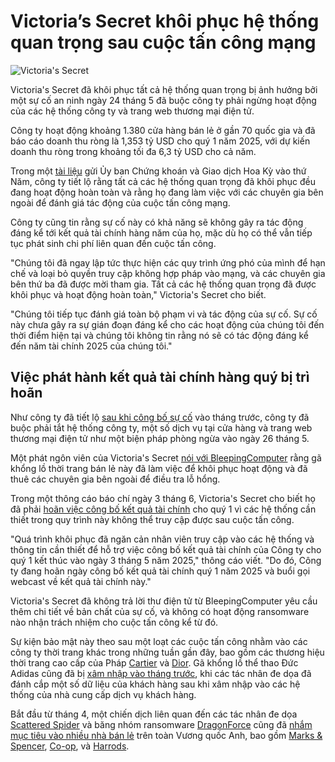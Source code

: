 # Victoria’s Secret khôi phục hệ thống quan trọng sau cuộc tấn công mạng

![Victoria's Secret](https://www.bleepstatic.com/content/hl-images/2025/05/29/Victoria_s_Secret_headpic.jpg)

Victoria's Secret đã khôi phục tất cả hệ thống quan trọng bị ảnh hưởng bởi một sự cố an ninh ngày 24 tháng 5 đã buộc công ty phải ngừng hoạt động của các hệ thống công ty và trang web thương mại điện tử.

Công ty hoạt động khoảng 1.380 cửa hàng bán lẻ ở gần 70 quốc gia và đã báo cáo doanh thu ròng là 1,353 tỷ USD cho quý 1 năm 2025, với dự kiến doanh thu ròng trong khoảng tối đa 6,3 tỷ USD cho cả năm.

Trong một [tài liệu](https://www.victoriassecretandco.com/node/20961/html) gửi Ủy ban Chứng khoán và Giao dịch Hoa Kỳ vào thứ Năm, công ty tiết lộ rằng tất cả các hệ thống quan trọng đã khôi phục đều đang hoạt động hoàn toàn và rằng họ đang làm việc với các chuyên gia bên ngoài để đánh giá tác động của cuộc tấn công mạng.

Công ty cũng tin rằng sự cố này có khả năng sẽ không gây ra tác động đáng kể tới kết quả tài chính hàng năm của họ, mặc dù họ có thể vẫn tiếp tục phát sinh chi phí liên quan đến cuộc tấn công.

"Chúng tôi đã ngay lập tức thực hiện các quy trình ứng phó của mình để hạn chế và loại bỏ quyền truy cập không hợp pháp vào mạng, và các chuyên gia bên thứ ba đã được mời tham gia. Tất cả các hệ thống quan trọng đã được khôi phục và hoạt động hoàn toàn," Victoria's Secret cho biết.

"Chúng tôi tiếp tục đánh giá toàn bộ phạm vi và tác động của sự cố. Sự cố này chưa gây ra sự gián đoạn đáng kể cho các hoạt động của chúng tôi đến thời điểm hiện tại và chúng tôi không tin rằng nó sẽ có tác động đáng kể đến năm tài chính 2025 của chúng tôi."

## Việc phát hành kết quả tài chính hàng quý bị trì hoãn

Như công ty đã tiết lộ [sau khi công bố sự cố](https://www.bleepingcomputer.com/news/security/victorias-secret-takes-down-website-after-security-incident/) vào tháng trước, công ty đã buộc phải tắt hệ thống công ty, một số dịch vụ tại cửa hàng và trang web thương mại điện tử như một biện pháp phòng ngừa vào ngày 26 tháng 5.

Một phát ngôn viên của Victoria's Secret [nói với BleepingComputer](https://www.bleepingcomputer.com/news/security/victorias-secret-takes-down-website-after-security-incident/) rằng gã khổng lồ thời trang bán lẻ này đã làm việc để khôi phục hoạt động và đã thuê các chuyên gia bên ngoài để điều tra lỗ hổng.

Trong một thông cáo báo chí ngày 3 tháng 6, Victoria's Secret cho biết họ đã phải [hoãn việc công bố kết quả tài chính](https://www.bleepingcomputer.com/news/security/victorias-secret-delays-earnings-release-after-security-incident/) cho quý 1 vì các hệ thống cần thiết trong quy trình này không thể truy cập được sau cuộc tấn công.

"Quá trình khôi phục đã ngăn cản nhân viên truy cập vào các hệ thống và thông tin cần thiết để hỗ trợ việc công bố kết quả tài chính của Công ty cho quý 1 kết thúc vào ngày 3 tháng 5 năm 2025," thông cáo viết. "Do đó, Công ty đang hoãn ngày công bố kết quả tài chính quý 1 năm 2025 và buổi gọi webcast về kết quả tài chính này."

Victoria's Secret đã không trả lời thư điện tử từ BleepingComputer yêu cầu thêm chi tiết về bản chất của sự cố, và không có hoạt động ransomware nào nhận trách nhiệm cho cuộc tấn công kể từ đó.

Sự kiện bảo mật này theo sau một loạt các cuộc tấn công nhằm vào các công ty thời trang khác trong những tuần gần đây, bao gồm các thương hiệu thời trang cao cấp của Pháp [Cartier](https://www.bleepingcomputer.com/news/security/cartier-discloses-data-breach-amid-fashion-brand-cyberattacks/) và [Dior](https://www.bleepingcomputer.com/news/security/fashion-giant-dior-discloses-cyberattack-warns-of-data-breach/). Gã khổng lồ thể thao Đức Adidas cũng đã bị [xâm nhập vào tháng trước](https://www.bleepingcomputer.com/news/security/adidas-warns-of-data-breach-after-customer-service-provider-hack/), khi các tác nhân đe dọa đã đánh cắp một số dữ liệu của khách hàng sau khi xâm nhập vào các hệ thống của nhà cung cấp dịch vụ khách hàng.

Bắt đầu từ tháng 4, một chiến dịch liên quan đến các tác nhân đe dọa [Scattered Spider](https://www.bleepingcomputer.com/news/security/marks-and-spencer-breach-linked-to-scattered-spider-ransomware-attack/) và băng nhóm ransomware [DragonForce](https://www.bleepingcomputer.com/news/security/co-op-confirms-data-theft-after-dragonforce-ransomware-claims-attack/) cũng đã [nhắm mục tiêu vào nhiều nhà bán lẻ](https://www.bleepingcomputer.com/tag/retail-store/) trên toàn Vương quốc Anh, bao gồm [Marks & Spencer](https://www.bleepingcomputer.com/news/security/marks-and-spencer-confirms-a-cyberattack-as-customers-face-delayed-orders/), [Co-op](https://www.bleepingcomputer.com/news/security/uk-retailer-co-op-shuts-down-some-it-systems-after-hack-attempt/), và [Harrods](https://www.bleepingcomputer.com/news/security/harrods-the-next-uk-retailer-targeted-in-a-cyberattack/).